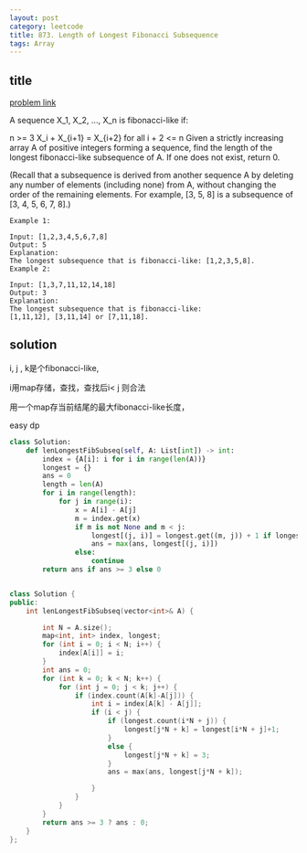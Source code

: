 ```yaml
---
layout: post
category: leetcode
title: 873. Length of Longest Fibonacci Subsequence
tags: Array
---
```


## title
[problem link](https://leetcode.com/problems/length-of-longest-fibonacci-subsequence/description/)

A sequence X_1, X_2, ..., X_n is fibonacci-like if:

n >= 3
X_i + X_{i+1} = X_{i+2} for all i + 2 <= n
Given a strictly increasing array A of positive integers forming a sequence, find the length of the longest fibonacci-like subsequence of A.  If one does not exist, return 0.

(Recall that a subsequence is derived from another sequence A by deleting any number of elements (including none) from A, without changing the order of the remaining elements.  For example, [3, 5, 8] is a subsequence of [3, 4, 5, 6, 7, 8].)

 

	Example 1:
	
	Input: [1,2,3,4,5,6,7,8]
	Output: 5
	Explanation:
	The longest subsequence that is fibonacci-like: [1,2,3,5,8].
	Example 2:
	
	Input: [1,3,7,11,12,14,18]
	Output: 3
	Explanation:
	The longest subsequence that is fibonacci-like:
	[1,11,12], [3,11,14] or [7,11,18].

## solution
i, j , k是个fibonacci-like, 

i用map存储，查找，查找后i<  j 则合法

用一个map存当前结尾的最大fibonacci-like长度，

easy dp

```python
class Solution:
    def lenLongestFibSubseq(self, A: List[int]) -> int:
        index = {A[i]: i for i in range(len(A))}
        longest = {}
        ans = 0
        length = len(A)
        for i in range(length):
            for j in range(i):
                x = A[i] - A[j]
                m = index.get(x)
                if m is not None and m < j:
                    longest[(j, i)] = longest.get((m, j)) + 1 if longest.get((m, j)) is not None else 3
                    ans = max(ans, longest[(j, i)])
                else:
                    continue
        return ans if ans >= 3 else 0
```


```c++

class Solution {
public:
	int lenLongestFibSubseq(vector<int>& A) {

		int N = A.size();
		map<int, int> index, longest;
		for (int i = 0; i < N; i++) {
			index[A[i]] = i;
		}
		int ans = 0;
		for (int k = 0; k < N; k++) {
			for (int j = 0; j < k; j++) {
				if (index.count(A[k]-A[j])) {
					int i = index[A[k] - A[j]];
					if (i < j) {
						if (longest.count(i*N + j)) {
							longest[j*N + k] = longest[i*N + j]+1;
						}
						else {
							longest[j*N + k] = 3;
						}
						ans = max(ans, longest[j*N + k]);

					}
				}
			}
		}
		return ans >= 3 ? ans : 0;
	}
};
```